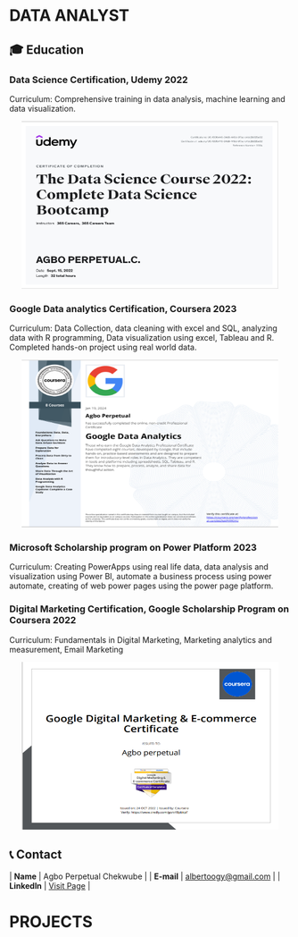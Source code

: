 # DATA ANALYST

## 🎓 Education

### Data Science Certification, Udemy 2022      

Curriculum: Comprehensive training in data analysis, machine learning and data visualization.
<p align="center">
  <img width="460" height="300" src="Asset/U_cert.png">
</p>



### Google Data analytics Certification, Coursera 2023 

Curriculum: Data Collection, data cleaning with excel and SQL, analyzing data with R programming, Data visualization       using excel, Tableau and R. Completed hands-on project using real world data.

<p align="center">
  <img width="460" height="300" src="Asset/Cert_image.png">
</p>


### Microsoft Scholarship program on Power Platform 2023
Curriculum: Creating PowerApps using real life data, data analysis and visualization using Power BI, automate a business process using power automate, creating of web power pages using the power page platform.



### Digital Marketing Certification, Google Scholarship Program on Coursera 2022 

Curriculum: Fundamentals in Digital Marketing, Marketing analytics and measurement, Email Marketing
<p align="center">
  <img width="460" height="300" src="Asset/Digi_cert.png">

## 📞 Contact

| **Name**   | Agbo Perpetual Chekwube | 
| **E-mail**   | <a href="agboperpetual835@gmail.com">albertoogy@gmail.com</a> | 
| **LinkedIn**   | <a href="https://www.linkedin.com/in/allan-victor-6919b4152/" target="_blank">Visit Page</a> | 
</p>


# PROJECTS
